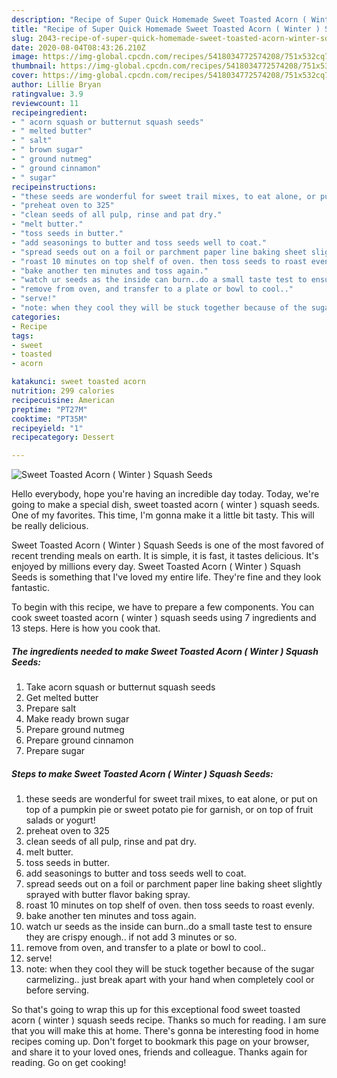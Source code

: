 ```yaml
---
description: "Recipe of Super Quick Homemade Sweet Toasted Acorn ( Winter ) Squash Seeds"
title: "Recipe of Super Quick Homemade Sweet Toasted Acorn ( Winter ) Squash Seeds"
slug: 2043-recipe-of-super-quick-homemade-sweet-toasted-acorn-winter-squash-seeds
date: 2020-08-04T08:43:26.210Z
image: https://img-global.cpcdn.com/recipes/5418034772574208/751x532cq70/sweet-toasted-acorn-winter-squash-seeds-recipe-main-photo.jpg
thumbnail: https://img-global.cpcdn.com/recipes/5418034772574208/751x532cq70/sweet-toasted-acorn-winter-squash-seeds-recipe-main-photo.jpg
cover: https://img-global.cpcdn.com/recipes/5418034772574208/751x532cq70/sweet-toasted-acorn-winter-squash-seeds-recipe-main-photo.jpg
author: Lillie Bryan
ratingvalue: 3.9
reviewcount: 11
recipeingredient:
- " acorn squash or butternut squash seeds"
- " melted butter"
- " salt"
- " brown sugar"
- " ground nutmeg"
- " ground cinnamon"
- " sugar"
recipeinstructions:
- "these seeds are wonderful for sweet trail mixes, to eat alone, or put on top of a pumpkin pie or sweet potato pie for garnish, or on top of fruit salads or yogurt!"
- "preheat oven to 325"
- "clean seeds of all pulp, rinse and pat dry."
- "melt butter."
- "toss seeds in butter."
- "add seasonings to butter and toss seeds well to coat."
- "spread seeds out on a foil or parchment paper line baking sheet slightly sprayed with butter flavor baking spray."
- "roast 10 minutes on top shelf of oven. then toss seeds to roast evenly."
- "bake another ten minutes and toss again."
- "watch ur seeds as the inside can burn..do a small taste test to ensure they are crispy enough.. if not add 3 minutes or so."
- "remove from oven, and transfer to a plate or bowl to cool.."
- "serve!"
- "note: when they cool they will be stuck together because of the sugar carmelizing.. just break apart with your hand when completely cool or before serving."
categories:
- Recipe
tags:
- sweet
- toasted
- acorn

katakunci: sweet toasted acorn 
nutrition: 299 calories
recipecuisine: American
preptime: "PT27M"
cooktime: "PT35M"
recipeyield: "1"
recipecategory: Dessert

---
```



![Sweet Toasted Acorn ( Winter ) Squash Seeds](https://img-global.cpcdn.com/recipes/5418034772574208/751x532cq70/sweet-toasted-acorn-winter-squash-seeds-recipe-main-photo.jpg)

Hello everybody, hope you're having an incredible day today. Today, we're going to make a special dish, sweet toasted acorn ( winter ) squash seeds. One of my favorites. This time, I'm gonna make it a little bit tasty. This will be really delicious.

Sweet Toasted Acorn ( Winter ) Squash Seeds is one of the most favored of recent trending meals on earth. It is simple, it is fast, it tastes delicious. It's enjoyed by millions every day. Sweet Toasted Acorn ( Winter ) Squash Seeds is something that I've loved my entire life. They're fine and they look fantastic.




To begin with this recipe, we have to prepare a few components. You can cook sweet toasted acorn ( winter ) squash seeds using 7 ingredients and 13 steps. Here is how you cook that.

<!--inarticleads1-->

##### The ingredients needed to make Sweet Toasted Acorn ( Winter ) Squash Seeds:

1. Take  acorn squash or butternut squash seeds
1. Get  melted butter
1. Prepare  salt
1. Make ready  brown sugar
1. Prepare  ground nutmeg
1. Prepare  ground cinnamon
1. Prepare  sugar




<!--inarticleads2-->

##### Steps to make Sweet Toasted Acorn ( Winter ) Squash Seeds:

1. these seeds are wonderful for sweet trail mixes, to eat alone, or put on top of a pumpkin pie or sweet potato pie for garnish, or on top of fruit salads or yogurt!
1. preheat oven to 325
1. clean seeds of all pulp, rinse and pat dry.
1. melt butter.
1. toss seeds in butter.
1. add seasonings to butter and toss seeds well to coat.
1. spread seeds out on a foil or parchment paper line baking sheet slightly sprayed with butter flavor baking spray.
1. roast 10 minutes on top shelf of oven. then toss seeds to roast evenly.
1. bake another ten minutes and toss again.
1. watch ur seeds as the inside can burn..do a small taste test to ensure they are crispy enough.. if not add 3 minutes or so.
1. remove from oven, and transfer to a plate or bowl to cool..
1. serve!
1. note: when they cool they will be stuck together because of the sugar carmelizing.. just break apart with your hand when completely cool or before serving.




So that's going to wrap this up for this exceptional food sweet toasted acorn ( winter ) squash seeds recipe. Thanks so much for reading. I am sure that you will make this at home. There's gonna be interesting food in home recipes coming up. Don't forget to bookmark this page on your browser, and share it to your loved ones, friends and colleague. Thanks again for reading. Go on get cooking!
